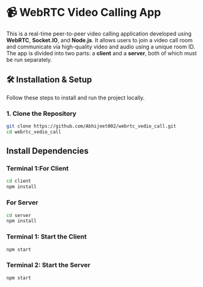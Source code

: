 # 📹 WebRTC Video Calling App

This is a real-time peer-to-peer video calling application developed using **WebRTC**, **Socket.IO**, and **Node.js**. It allows users to join a video call room and communicate via high-quality video and audio using a unique room ID. The app is divided into two parts: a **client** and a **server**, both of which must be run separately.


## 🛠️ Installation & Setup

Follow these steps to install and run the project locally.

### 1. Clone the Repository

```bash
git clone https://github.com/Abhijeet002/webrtc_vedio_call.git
cd webrtc_vedio_call
```

## Install Dependencies

### Terminal 1:For Client
```bash
cd client
npm install
```

### For Server
```bash
cd server
npm install
```

### Terminal 1: Start the Client
```bash
npm start
```

### Terminal 2: Start the Server

```bash
npm start
```
